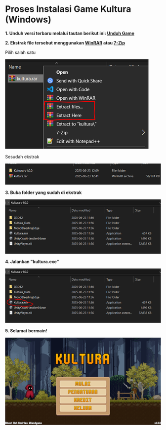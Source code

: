 # Proses Instalasi Game Kultura (Windows)

**1. Unduh versi terbaru melalui tautan berikut ini: [Unduh Game](https://github.com/ArnNied/kultura/releases/latest/download/kultura.rar)**

**2. Ekstrak file tersebut menggunakan [WinRAR](https://www.win-rar.com/download.html) atau [7-Zip](https://www.7-zip.org/download.html)**

Pilih salah satu

![extract](./markdown/windows/extract.png)

Sesudah ekstrak

![extract2](./markdown/windows/extract2.png)

**3. Buka folder yang sudah di ekstrak**

![folder](./markdown/windows/folder.png)

**4. Jalankan "kultura.exe"**

![run](./markdown/windows/run.png)

**5. Selamat bermain!**

![play](./markdown/windows/play.png)
